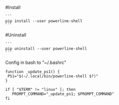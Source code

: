    #Install
    
    ```
    pip install --user powerline-shell
    ```
    
   #Uninstall 
    
    ```
    pip uninstall --user powerline-shell
    ```
    
   Config in bash to "~/.bashrc"
   
   ```
   function _update_ps1() {
    PS1="$(~/.local/bin/powerline-shell $?)"
  }
      
  if [ "$TERM" != "linux" ]; then
      PROMPT_COMMAND="_update_ps1; $PROMPT_COMMAND"
  fi
  ```
